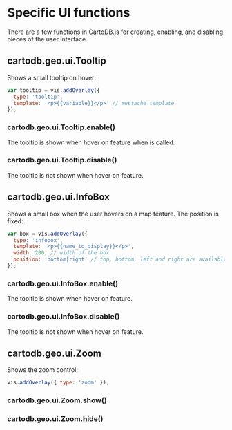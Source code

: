 # Specific UI functions

There are a few functions in CartoDB.js for creating, enabling, and disabling pieces of the user interface.

## cartodb.geo.ui.Tooltip

Shows a small tooltip on hover:

```javascript
var tooltip = vis.addOverlay({
  type: 'tooltip',
  template: '<p>{{variable}}</p>' // mustache template
});
```

### cartodb.geo.ui.Tooltip.enable()

The tooltip is shown when hover on feature when is called.

### cartodb.geo.ui.Tooltip.disable()

The tooltip is not shown when hover on feature.


## cartodb.geo.ui.InfoBox

Shows a small box when the user hovers on a map feature. The position is fixed:

```javascript
var box = vis.addOverlay({
  type: 'infobox',
  template: '<p>{{name_to_display}}</p>',
  width: 200, // width of the box
  position: 'bottom|right' // top, bottom, left and right are available
});
```

### cartodb.geo.ui.InfoBox.enable()

The tooltip is shown when hover on feature.

### cartodb.geo.ui.InfoBox.disable()

The tooltip is not shown when hover on feature.


## cartodb.geo.ui.Zoom

Shows the zoom control:

```javascript
vis.addOverlay({ type: 'zoom' });
```

### cartodb.geo.ui.Zoom.show()

### cartodb.geo.ui.Zoom.hide()
